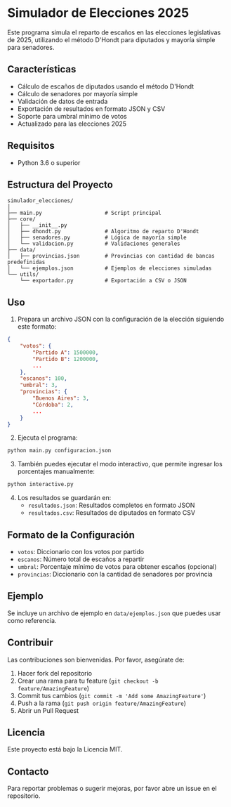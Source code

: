 # Simulador de Elecciones 2025

Este programa simula el reparto de escaños en las elecciones legislativas de 2025, utilizando el método D'Hondt para diputados y mayoría simple para senadores.

## Características

- Cálculo de escaños de diputados usando el método D'Hondt
- Cálculo de senadores por mayoría simple
- Validación de datos de entrada
- Exportación de resultados en formato JSON y CSV
- Soporte para umbral mínimo de votos
- Actualizado para las elecciones 2025

## Requisitos

- Python 3.6 o superior

## Estructura del Proyecto

```
simulador_elecciones/
│
├── main.py                    # Script principal
├── core/
│   ├── __init__.py
│   ├── dhondt.py              # Algoritmo de reparto D'Hondt
│   ├── senadores.py           # Lógica de mayoría simple
│   └── validacion.py          # Validaciones generales
├── data/
│   ├── provincias.json        # Provincias con cantidad de bancas predefinidas
│   └── ejemplos.json          # Ejemplos de elecciones simuladas
└── utils/
    └── exportador.py          # Exportación a CSV o JSON
```

## Uso

1. Prepara un archivo JSON con la configuración de la elección siguiendo este formato:

```json
{
    "votos": {
        "Partido A": 1500000,
        "Partido B": 1200000,
        ...
    },
    "escanos": 100,
    "umbral": 3,
    "provincias": {
        "Buenos Aires": 3,
        "Córdoba": 2,
        ...
    }
}
```

2. Ejecuta el programa:

```bash
python main.py configuracion.json
```

3. También puedes ejecutar el modo interactivo, que permite ingresar los
   porcentajes manualmente:

```bash
python interactive.py
```

4. Los resultados se guardarán en:
   - `resultados.json`: Resultados completos en formato JSON
   - `resultados.csv`: Resultados de diputados en formato CSV

## Formato de la Configuración

- `votos`: Diccionario con los votos por partido
- `escanos`: Número total de escaños a repartir
- `umbral`: Porcentaje mínimo de votos para obtener escaños (opcional)
- `provincias`: Diccionario con la cantidad de senadores por provincia

## Ejemplo

Se incluye un archivo de ejemplo en `data/ejemplos.json` que puedes usar como referencia.

## Contribuir

Las contribuciones son bienvenidas. Por favor, asegúrate de:

1. Hacer fork del repositorio
2. Crear una rama para tu feature (`git checkout -b feature/AmazingFeature`)
3. Commit tus cambios (`git commit -m 'Add some AmazingFeature'`)
4. Push a la rama (`git push origin feature/AmazingFeature`)
5. Abrir un Pull Request

## Licencia

Este proyecto está bajo la Licencia MIT.

## Contacto

Para reportar problemas o sugerir mejoras, por favor abre un issue en el repositorio. 
